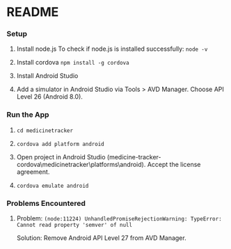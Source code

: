 # README

### Setup ###

1. Install node.js
   To check if node.js is installed successfully: `node -v`

2. Install cordova
   `npm install -g cordova`

3. Install Android Studio

4. Add a simulator in Android Studio via Tools > AVD Manager.
   Choose API Level 26 (Android 8.0).

### Run the App ###

1. `cd medicinetracker`

2. `cordova add platform android`

3. Open project in Android Studio (medicine-tracker-cordova\medicinetracker\platforms\android). Accept the license agreement.

4. `cordova emulate android`


### Problems Encountered ###

1. Problem: `(node:11224) UnhandledPromiseRejectionWarning: TypeError: Cannot read property 'semver' of null`

   Solution: Remove Android API Level 27 from AVD Manager.
